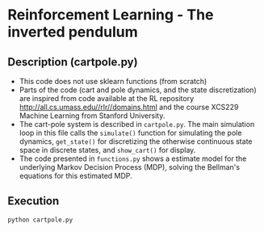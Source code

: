# Reinforcement Learning -  The inverted pendulum

## Description (cartpole.py)
- This code does not use sklearn functions (from scratch)
- Parts of the code (cart and pole dynamics, and the state discretization) are inspired from code available at the RL repository http://all.cs.umass.edu//rlr//domains.html and the course  XCS229 Machine Learning from Stanford University.
- The cart-pole system is described in `cartpole.py`. The main simulation loop in this file calls the `simulate()` function for simulating the pole dynamics, `get_state()` for discretizing the otherwise continuous state space in discrete states, and `show_cart()` for display.
- The code presented in `functions.py` shows a estimate model for the underlying  Markov Decision Process (MDP), solving the Bellman's equations for this estimated MDP.

## Execution
```
python cartpole.py
```
